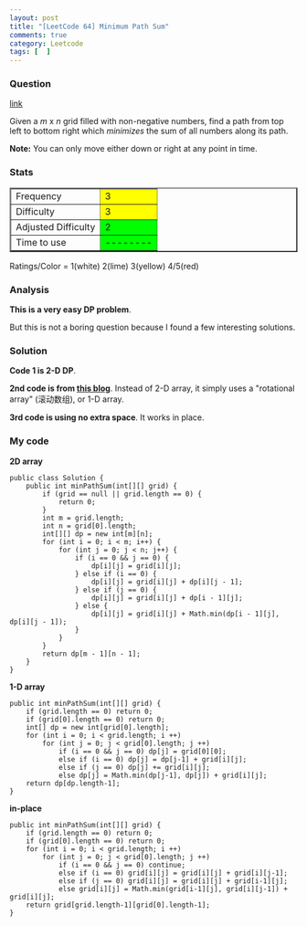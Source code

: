 ```yaml
---
layout: post
title: "[LeetCode 64] Minimum Path Sum"
comments: true
category: Leetcode
tags: [  ]
---
```


### Question 

[link](http://oj.leetcode.com/problems/minimum-path-sum/)

<div class="question-content">
            <p></p><p>Given a <i>m</i> x <i>n</i> grid filled with non-negative numbers, find a path from top left to bottom right which <i>minimizes</i> the sum of all numbers along its path.</p>

<p><b>Note:</b> You can only move either down or right at any point in time.</p><p></p>
          </div>

### Stats

<table border="2">
	<tr>
		<td>Frequency</td>
		<td bgcolor="yellow">3</td>
	</tr>
	<tr>
		<td>Difficulty</td>
		<td bgcolor="yellow">3</td>
	</tr>
	<tr>
		<td>Adjusted Difficulty</td>
		<td bgcolor="lime">2</td>
	</tr>
	<tr>
		<td>Time to use</td>
		<td bgcolor="lime">--------</td>
	</tr>
</table>

Ratings/Color = 1(white) 2(lime) 3(yellow) 4/5(red)

### Analysis

__This is a very easy DP problem__. 

But this is not a boring question because I found a few interesting solutions. 

### Solution

__Code 1 is 2-D DP__. 

__2nd code is from [this blog](http://fisherlei.blogspot.sg/2012/12/leetcode-minimum-path-sum.html)__. Instead of 2-D array, it simply uses a "rotational array" (滚动数组), or 1-D array. 

__3rd code is using no extra space__. It works in place.

### My code

__2D array__

	public class Solution {
	    public int minPathSum(int[][] grid) {
	        if (grid == null || grid.length == 0) {
	            return 0;
	        }
	        int m = grid.length;
	        int n = grid[0].length;
	        int[][] dp = new int[m][n];
	        for (int i = 0; i < m; i++) {
	            for (int j = 0; j < n; j++) {
	                if (i == 0 && j == 0) {
	                    dp[i][j] = grid[i][j];
	                } else if (i == 0) {
	                    dp[i][j] = grid[i][j] + dp[i][j - 1];
	                } else if (j == 0) {
	                    dp[i][j] = grid[i][j] + dp[i - 1][j];
	                } else {
	                    dp[i][j] = grid[i][j] + Math.min(dp[i - 1][j], dp[i][j - 1]);
	                }
	            }
	        }
	        return dp[m - 1][n - 1];
	    }
	}


__1-D array__


    public int minPathSum(int[][] grid) {
        if (grid.length == 0) return 0;
        if (grid[0].length == 0) return 0;
        int[] dp = new int[grid[0].length];
        for (int i = 0; i < grid.length; i ++) 
            for (int j = 0; j < grid[0].length; j ++) 
                if (i == 0 && j == 0) dp[j] = grid[0][0];
                else if (i == 0) dp[j] = dp[j-1] + grid[i][j];
                else if (j == 0) dp[j] += grid[i][j];
                else dp[j] = Math.min(dp[j-1], dp[j]) + grid[i][j];
        return dp[dp.length-1];
    }

__in-place__

    public int minPathSum(int[][] grid) {
        if (grid.length == 0) return 0;
        if (grid[0].length == 0) return 0;
        for (int i = 0; i < grid.length; i ++) 
            for (int j = 0; j < grid[0].length; j ++) 
                if (i == 0 && j == 0) continue;
                else if (i == 0) grid[i][j] = grid[i][j] + grid[i][j-1];
                else if (j == 0) grid[i][j] = grid[i][j] + grid[i-1][j];
                else grid[i][j] = Math.min(grid[i-1][j], grid[i][j-1]) + grid[i][j];
        return grid[grid.length-1][grid[0].length-1];
    }

